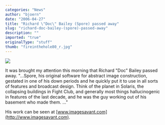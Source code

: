 ```yaml
---
categories: "News"
author: "bjoern"
date: "2006-04-27"
title: "Richard \"Doc\" Bailey (Spore) passed away"
slug: "richard-doc-bailey-(spore)-passed-away"
description: ""
imported: "true"
originalType: "stuff"
thumb: "fireinthehole80_r.jpg"
---
```



<!--{SPLIT()}-->
![](fireinthehole80_r.jpg)
<!--~~~-->

It was brought my attention this morning that Richard &quot;Doc&quot; Bailey passed away. 
&quot;...Spore, his original software for abstract image construction, gestated in one of his down periods and he quickly put it to use in all sorts of features and broadcast design.  Think of the planet in Solaris, the collapsing buildings in Fight Club, and generally most things hallucinogenic in features of the last decade, and he was the guy working out of his basement who made them.  ...&quot;

His work can be seen at [www.imagesavant.com](http://www.imagesavant.com).
<!--{SPLIT}-->